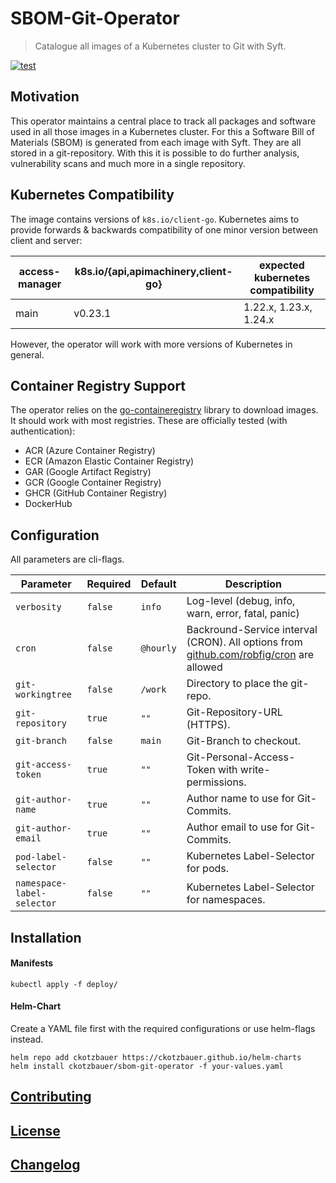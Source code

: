 
# SBOM-Git-Operator

> Catalogue all images of a Kubernetes cluster to Git with Syft.

[![test](https://github.com/ckotzbauer/sbom-git-operator/actions/workflows/test.yml/badge.svg)](https://github.com/ckotzbauer/sbom-git-operator/actions/workflows/test.yml)

## Motivation

This operator maintains a central place to track all packages and software used in all those images in a Kubernetes cluster. For this a Software Bill of 
Materials (SBOM) is generated from each image with Syft. They are all stored in a git-repository. With this it is possible to do further analysis, 
vulnerability scans and much more in a single repository.

## Kubernetes Compatibility

The image contains versions of `k8s.io/client-go`. Kubernetes aims to provide forwards & backwards compatibility of one minor version between client and server:

| access-manager  | k8s.io/{api,apimachinery,client-go} | expected kubernetes compatibility |
|-----------------|-------------------------------------|-----------------------------------|
| main            | v0.23.1                             | 1.22.x, 1.23.x, 1.24.x            |

However, the operator will work with more versions of Kubernetes in general.

## Container Registry Support

The operator relies on the [go-containeregistry](https://github.com/google/go-containerregistry) library to download images. It should work with most registries. 
These are officially tested (with authentication):
- ACR (Azure Container Registry)
- ECR (Amazon Elastic Container Registry)
- GAR (Google Artifact Registry)
- GCR (Google Container Registry)
- GHCR (GitHub Container Registry)
- DockerHub

## Configuration

All parameters are cli-flags.

| Parameter | Required | Default | Description |
|-----------|----------|---------|-------------|
| `verbosity` | `false` | `info` | Log-level (debug, info, warn, error, fatal, panic) |
| `cron` | `false` | `@hourly` | Backround-Service interval (CRON). All options from [github.com/robfig/cron](github.com/robfig/cron) are allowed |
| `git-workingtree` | `false` | `/work` | Directory to place the git-repo. |
| `git-repository` | `true` | `""` | Git-Repository-URL (HTTPS). |
| `git-branch` | `false` | `main` | Git-Branch to checkout. |
| `git-access-token` | `true` | `""` | Git-Personal-Access-Token with write-permissions. |
| `git-author-name` | `true` | `""` | Author name to use for Git-Commits. |
| `git-author-email` | `true` | `""` | Author email to use for Git-Commits. |
| `pod-label-selector` | `false` | `""` | Kubernetes Label-Selector for pods. |
| `namespace-label-selector` | `false` | `""` | Kubernetes Label-Selector for namespaces. |

## Installation

#### Manifests

```
kubectl apply -f deploy/
```

#### Helm-Chart

Create a YAML file first with the required configurations or use helm-flags instead.

```
helm repo add ckotzbauer https://ckotzbauer.github.io/helm-charts
helm install ckotzbauer/sbom-git-operator -f your-values.yaml
```

[Contributing](https://github.com/ckotzbauer/sbom-git-operator/blob/master/CONTRIBUTING.md)
--------
[License](https://github.com/ckotzbauer/sbom-git-operator/blob/master/LICENSE)
--------
[Changelog](https://github.com/ckotzbauer/sbom-git-operator/blob/master/CHANGELOG.md)
--------


